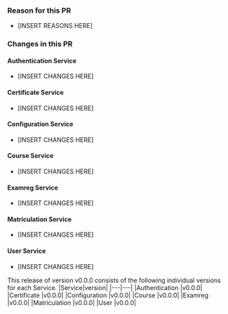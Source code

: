 ### Reason for this PR
- [INSERT REASONS HERE]

### Changes in this PR
#### Authentication Service
- [INSERT CHANGES HERE]
#### Certificate Service
- [INSERT CHANGES HERE]
#### Configuration Service
- [INSERT CHANGES HERE]
#### Course Service
- [INSERT CHANGES HERE]
#### Examreg Service
- [INSERT CHANGES HERE]
#### Matriculation Service
- [INSERT CHANGES HERE]
#### User Service
- [INSERT CHANGES HERE]

This release of version v0.0.0 consists of the following individual versions for each Service.
|Service|version|
|---|---|
|Authentication |v0.0.0|
|Certificate    |v0.0.0|
|Configuration  |v0.0.0|
|Course         |v0.0.0|
|Examreg        |v0.0.0|
|Matriculation  |v0.0.0|
|User           |v0.0.0|
